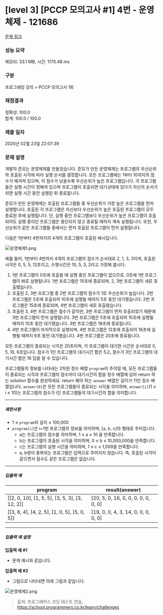 # [level 3] [PCCP 모의고사 #1] 4번 - 운영체제 - 121686 

[문제 링크](https://school.programmers.co.kr/learn/courses/30/lessons/121686) 

### 성능 요약

메모리: 33.1 MB, 시간: 1170.48 ms

### 구분

프로그래밍 강의 > PCCP 모의고사 1회

### 채점결과

정확성: 100.0<br/>합계: 100.0 / 100.0

### 제출 일자

2025년 02월 23일 22:07:39

### 문제 설명

<p>개발자 준모는 운영체제를 만들었습니다. 준모가 만든 운영체제는 프로그램의 우선순위와 호출된 시각에 따라 실행 순서를 결정합니다. 모든 프로그램에는 1부터 10까지의 점수가 매겨져 있으며, 이 점수가 낮을수록 우선순위가 높은 프로그램입니다. 각 프로그램들은 실행 시간이 정해져 있으며 프로그램이 호출되면 대기상태에 있다가 자신의 순서가 되면 실행 시간 동안 실행된 뒤 종료됩니다.</p>

<p>준모가 만든 운영체제는 호출된 프로그램들 중 우선순위가 가장 높은 프로그램을 먼저 실행합니다. 호출된 각 프로그램은 자신보다 우선순위가 높은 호출된 프로그램이 모두 종료된 후에 실행됩니다. 단, 실행 중인 프로그램보다 우선순위가 높은 프로그램이 호출되어도 실행 중이던 프로그램은 중단되지 않고 종료될 때까지 계속 실행됩니다. 또한, 우선순위가 같은 프로그램들 중에서는 먼저 호출된 프로그램이 먼저 실행됩니다.</p>

<p>다음은 1번부터 4번까지의 4개의 프로그램이 호출된 예시입니다.</p>

<p><img src="https://grepp-programmers.s3.ap-northeast-2.amazonaws.com/files/production/2545585a-8c01-4085-8e82-a2bec7803453/%EC%9A%B4%EC%98%81%EC%B2%B4%EC%A0%9C1.png" title="" alt="운영체제1.png"></p>

<p>예를 들어, 1번부터 4번까지 4개의 프로그램의 점수가 순서대로 2, 1, 3, 3이며, 호출된 시각은 0, 5, 5, 12초이고, 수행시간은 10, 5, 3, 2라고 가정해 봅시다. </p>

<ol>
<li>1번 프로그램이 0초에 호출될 때 실행 중인 프로그램이 없으므로, 0초에 1번 프로그램이 바로 실행됩니다. 1번 프로그램은 10초에 종료되며, 2, 3번 프로그램이 새로 호출됐습니다. </li>
<li>호출된 2, 3번 프로그램 중 2번 프로그램의 점수가 1로 우선순위가 높습니다. 2번 프로그램은 5초에 호출되어 10초에 실행될 때까지 5초 동안 대기했습니다. 2번 프로그램은 15초에 종료되며, 4번 프로그램이 새로 호출됐습니다. </li>
<li>호출된 3, 4번 프로그램은 점수가 같지만, 3번 프로그램이 먼저 호출되었기 때문에 3번 프로그램이 먼저 실행됩니다. 3번 프로그램은 5초에 호출되어 15초에 실행될 때까지 10초 동안 대기했습니다. 3번 프로그램은 18초에 종료됩니다. </li>
<li>4번 프로그램이 마지막으로 실행되며, 4번 프로그램은 12초에 호출되어 18초에 실행될 때까지 6초 동안 대기했습니다. 4번 프로그램은 20초에 종료됩니다. </li>
</ol>

<p>모든 프로그램이 종료되는 시각은 20초이며, 각 프로그램이 대기한 시간은 순서대로 0, 5, 10, 6초입니다. 점수가 1인 프로그램의 대기시간 합은 5고, 점수가 3인 프로그램의 대기시간 합은 16 임을 알 수 있습니다.</p>

<p>프로그램들의 정보를 나타내는 2차원 정수 배열 <code>program</code>이 주어질 때, 모든 프로그램들이 종료되는 시각과 프로그램의 점수마다 대기시간의 합을 정수 배열에 담아 return 하는 solution 함수를 완성하세요. return 해야 하는 <code>answer</code> 배열은 길이가 11인 정수 배열입니다. <code>answer[0]</code>은 모든 프로그램들이 종료되는 시각을 의미하며, <code>answer[i]</code>(1 ≤ i ≤ 10)는 프로그램의 점수가 i인 프로그램들의 대기시간의 합을 의미합니다.</p>

<hr>

<h5>제한사항</h5>

<ul>
<li>1 ≤ <code>program</code>의 길이 ≤ 100,000</li>
<li><code>program[i]</code>은 i+1번 프로그램의 정보를 의미하며, [a, b, c]의 형태로 주어집니다.

<ul>
<li>a는 프로그램의 점수를 의미하며, 1 ≤ a ≤ 10 을 만족합니다.</li>
<li>b는 프로그램이 호출된 시각을 의미하며, 0 ≤ b ≤ 10,000,000을 만족합니다.</li>
<li>c는 프로그램의 실행 시간을 의미하며, 1 ≤ c ≤ 1,000을 만족합니다.</li>
<li>a, b쌍이 중복되는 프로그램은 입력으로 주어지지 않습니다. 즉, 호출된 시각이 같으면서 점수도 같은 프로그램은 없습니다.</li>
</ul></li>
</ul>

<hr>

<h5>입출력 예</h5>
<table class="table">
        <thead><tr>
<th>program</th>
<th>result(answer)</th>
</tr>
</thead>
        <tbody><tr>
<td>[[2, 0, 10], [1, 5, 5], [3, 5, 3], [3, 12, 2]]</td>
<td>[20, 5, 0, 16, 0, 0, 0, 0, 0, 0, 0]</td>
</tr>
<tr>
<td>[[3, 6, 4], [4, 2, 5], [1, 0, 5], [5, 0, 5]]</td>
<td>[19, 0, 0, 4, 3, 14, 0, 0, 0, 0, 0]</td>
</tr>
</tbody>
      </table>
<hr>

<h5>입출력 예 설명</h5>

<p><strong>입출력 예 #1</strong></p>

<ul>
<li>문제 예시와 같습니다.</li>
</ul>

<p><strong>입출력 예 #2</strong></p>

<ul>
<li>그림으로 나타내면 아래 그림과 같습니다.</li>
</ul>

<p><img src="https://grepp-programmers.s3.ap-northeast-2.amazonaws.com/files/production/68bb44c8-beba-453f-932a-301dbca10e8b/%EC%9A%B4%EC%98%81%EC%B2%B4%EC%A0%9C2.png" title="" alt="운영체제2.png"></p>


> 출처: 프로그래머스 코딩 테스트 연습, https://school.programmers.co.kr/learn/challenges